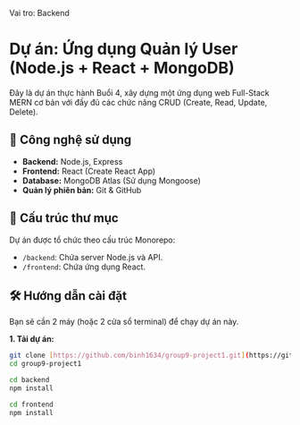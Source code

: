 Vai tro: Backend
# Dự án: Ứng dụng Quản lý User (Node.js + React + MongoDB)

Đây là dự án thực hành Buổi 4, xây dựng một ứng dụng web Full-Stack MERN cơ bản với đầy đủ các chức năng CRUD (Create, Read, Update, Delete).

## 🚀 Công nghệ sử dụng

* **Backend:** Node.js, Express
* **Frontend:** React (Create React App)
* **Database:** MongoDB Atlas (Sử dụng Mongoose)
* **Quản lý phiên bản:** Git & GitHub

## 📁 Cấu trúc thư mục

Dự án được tổ chức theo cấu trúc Monorepo:
* `/backend`: Chứa server Node.js và API.
* `/frontend`: Chứa ứng dụng React.

## 🛠 Hướng dẫn cài đặt

Bạn sẽ cần 2 máy (hoặc 2 cửa sổ terminal) để chạy dự án này.

**1. Tải dự án:**
```bash
git clone [https://github.com/binh1634/group9-project1.git](https://github.com/binh1634/group9-project1.git)
cd group9-project1

cd backend
npm install

cd frontend
npm install